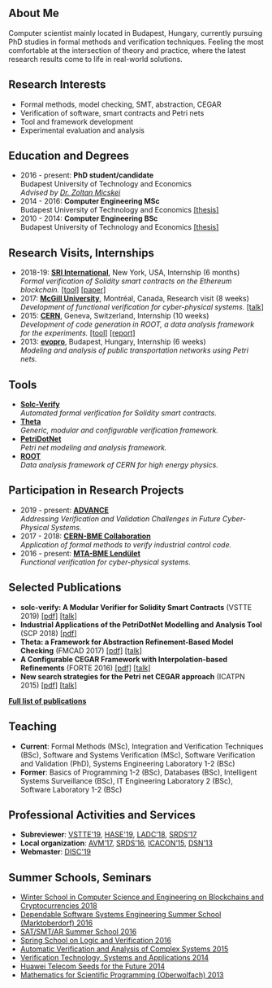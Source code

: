 ## About Me
Computer scientist mainly located in Budapest, Hungary, currently pursuing PhD studies in formal methods and verification techniques. Feeling the most comfortable at the intersection of theory and practice, where the latest research results come to life in real-world solutions.

## Research Interests
- Formal methods, model checking, SMT, abstraction, CEGAR
- Verification of software, smart contracts and Petri nets
- Tool and framework development
- Experimental evaluation and analysis

## Education and Degrees
- 2016 - present: **PhD student/candidate**  
  Budapest University of Technology and Economics  
  _Advised by [Dr. Zoltan Micskei](http://mit.bme.hu/~micskeiz/)_
- 2014 - 2016: **Computer Engineering MSc**  
  Budapest University of Technology and Economics [[thesis]](publications/mscthesis2015.pdf)
- 2010 - 2014: **Computer Engineering BSc**  
  Budapest University of Technology and Economics [[thesis]](publications/bscthesis2013.pdf)

## Research Visits, Internships
- 2018-19: **[SRI International](https://www.sri.com/)**, New York, USA, Internship (6 months)  
  _Formal verification of Solidity smart contracts on the Ethereum blockchain._ [[tool]](https://github.com/SRI-CSL/solidity) [[paper]](https://arxiv.org/pdf/1907.04262)
- 2017: **[McGill University](http://www.mcgill.ca/)**, Montréal, Canada, Research visit (8 weeks)  
  _Development of functional verification for cyber-physical systems._ [[talk]](https://www.slideshare.net/AkosHajdu/software-verification-with-abstractionbased-methods)
- 2015: **[CERN](http://home.cern/)**, Geneva, Switzerland, Internship (10 weeks)  
  _Development of code generation in ROOT, a data analysis framework for the experiments._ [[tool]](https://root.cern.ch/) [[report]](http://cds.cern.ch/record/2044503)
- 2013: **[evopro](http://www.evopro.hu/en)**, Budapest, Hungary, Internship (6 weeks)  
  _Modeling and analysis of public transportation networks using Petri nets._

## Tools

- **[Solc-Verify](https://github.com/SRI-CSL/solidity)**  
  _Automated formal verification for Solidity smart contracts._
- **[Theta](https://github.com/FTSRG/theta)**  
  _Generic, modular and configurable verification framework._
- **[PetriDotNet](https://inf.mit.bme.hu/en/research/tools/petridotnet)**  
  _Petri net modeling and analysis framework._
- **[ROOT](https://root.cern.ch/)**  
  _Data analysis framework of CERN for high energy physics._

## Participation in Research Projects
- 2019 - present: **[ADVANCE](http://advance-rise.eu/)**  
  _Addressing Verification and Validation Challenges in Future Cyber-Physical Systems._
- 2017 - 2018: **[CERN-BME Collaboration](https://inf.mit.bme.hu/en/research/projects/theta4plcverif)**  
  _Application of formal methods to verify industrial control code._
- 2016 - present: **[MTA-BME Lendület](http://lendulet.inf.mit.bme.hu/)**  
  _Functional verification for cyber-physical systems._

## Selected Publications
- **solc-verify: A Modular Verifier for Solidity Smart Contracts** (VSTTE 2019) [[pdf]](https://arxiv.org/pdf/1907.04262.pdf) [[talk]](https://www.slideshare.net/AkosHajdu/solcverify-a-modular-verifier-for-solidity-smart-contracts)
- **Industrial Applications of the PetriDotNet Modelling and Analysis Tool** (SCP 2018) [[pdf]](publications/scp2017.pdf)
- **Theta: a Framework for Abstraction Refinement-Based Model Checking** (FMCAD 2017) [[pdf]](publications/fmcad2017.pdf) [[talk]](https://www.slideshare.net/AkosHajdu/theta-a-framework-for-abstraction-refinementbased-model-checking)
- **A Configurable CEGAR Framework with Interpolation-based Refinements** (FORTE 2016) [[pdf]](publications/forte2016.pdf) [[talk]](http://www.slideshare.net/AkosHajdu/a-configurable-cegar-framework-with-interpolationbased-refinements)
- **New search strategies for the Petri net CEGAR approach** (ICATPN 2015) [[pdf]](publications/icatpn2015.pdf) [[talk]](http://www.slideshare.net/AkosHajdu/new-search-strategies-for-the-petri-net-cegar-approach)

**[Full list of publications](publications.html)**

## Teaching
- **Current**: Formal Methods (MSc), Integration and Verification Techniques (BSc), Software and Systems Verification (MSc), Software Verification and Validation (PhD), Systems Engineering Laboratory 1-2 (BSc)
- **Former**: Basics of Programming 1-2 (BSc), Databases (BSc), Intelligent Systems Surveillance (BSc), IT Engineering Laboratory 2 (BSc), Software Laboratory 1-2 (BSc)

## Professional Activities and Services
- **Subreviewer**: [VSTTE'19](https://sri-csl.github.io/VSTTE19/), [HASE'19](http://cloud.hdu.edu.cn/hase2019/), [LADC’18](http://www.inf.unioeste.br/ladc2018/), [SRDS’17](http://srds2017.comp.polyu.edu.hk/)
- **Local organization**: [AVM’17](http://avm2017.inf.mit.bme.hu/), [SRDS’16](http://srds2016.inf.mit.bme.hu/), [ICACON’15](http://icacon2015.inf.mit.bme.hu/), [DSN’13](http://2013.dsn.org/)
- **Webmaster**: [DISC'19](http://www.disc-conference.org/wp/disc2019/)

## Summer Schools, Seminars
- [Winter School in Computer Science and Engineering on Blockchains and Cryptocurrencies 2018](http://ias.huji.ac.il/cse3)
- [Dependable Software Systems Engineering Summer School (Marktoberdorf) 2016](https://sites.google.com/site/marktoberdorf16/)
- [SAT/SMT/AR Summer School 2016](http://ssa-school-2016.it.uu.se/)
- [Spring School on Logic and Verification 2016](http://forsyte.at/events/love2016/)
- [Automatic Verification and Analysis of Complex Systems 2015](http://www.avacs.org/autumn2015/)
- [Verification Technology, Systems and Applications 2014](http://resources.mpi-inf.mpg.de/departments/rg1/conferences/vtsa14/)
- [Huawei Telecom Seeds for the Future 2014](http://huawei.eu/seeds-for-the-future/)
- [Mathematics for Scientific Programming (Oberwolfach) 2013](https://www.mfo.de/occasion/1348a/www_view)
